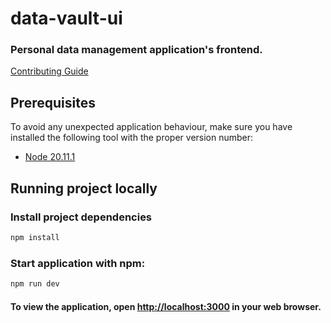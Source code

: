 data-vault-ui
=============

### Personal data management application's frontend.

[Contributing Guide](.github/CONTRIBUTING.md)

Prerequisites
-------------

To avoid any unexpected application behaviour, make sure you have installed the following tool with the proper version number:

- [Node 20.11.1](https://nodejs.org/en/blog/release/v20.11.1)

Running project locally
-----------------------

### Install project dependencies

```bash
npm install
```

### Start application with npm:

```bash
npm run dev
```

#### To view the application, open [http://localhost:3000](http://localhost:3000) in your web browser.
